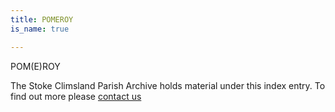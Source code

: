 ```yaml
---
title: POMEROY
is_name: true

---
```


POM(E)ROY


The Stoke Climsland Parish Archive holds material under this index entry. To find out more please [contact us](/contact/)
